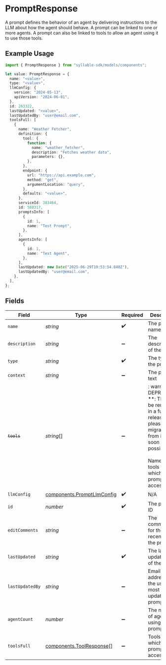 # PromptResponse

A prompt defines the behavior of an agent by delivering instructions to the LLM about how the
agent should behave. A prompt can be linked to one or more agents. A prompt can also be linked to
tools to allow an agent using it to use those tools.

## Example Usage

```typescript
import { PromptResponse } from "syllable-sdk/models/components";

let value: PromptResponse = {
  name: "<value>",
  type: "<value>",
  llmConfig: {
    version: "2024-05-13",
    apiVersion: "2024-06-01",
  },
  id: 263322,
  lastUpdated: "<value>",
  lastUpdatedBy: "user@email.com",
  toolsFull: [
    {
      name: "Weather Fetcher",
      definition: {
        tool: {
          function: {
            name: "weather_fetcher",
            description: "Fetches weather data",
            parameters: {},
          },
        },
        endpoint: {
          url: "https://api.example.com",
          method: "get",
          argumentLocation: "query",
        },
        defaults: "<value>",
      },
      serviceId: 383464,
      id: 588317,
      promptsInfo: [
        {
          id: 1,
          name: "Test Prompt",
        },
      ],
      agentsInfo: [
        {
          id: 1,
          name: "Test Agent",
        },
      ],
      lastUpdated: new Date("2025-06-29T19:53:54.840Z"),
      lastUpdatedBy: "user@email.com",
    },
  ],
};
```

## Fields

| Field                                                                                                                                                                      | Type                                                                                                                                                                       | Required                                                                                                                                                                   | Description                                                                                                                                                                | Example                                                                                                                                                                    |
| -------------------------------------------------------------------------------------------------------------------------------------------------------------------------- | -------------------------------------------------------------------------------------------------------------------------------------------------------------------------- | -------------------------------------------------------------------------------------------------------------------------------------------------------------------------- | -------------------------------------------------------------------------------------------------------------------------------------------------------------------------- | -------------------------------------------------------------------------------------------------------------------------------------------------------------------------- |
| `name`                                                                                                                                                                     | *string*                                                                                                                                                                   | :heavy_check_mark:                                                                                                                                                         | The prompt name                                                                                                                                                            |                                                                                                                                                                            |
| `description`                                                                                                                                                              | *string*                                                                                                                                                                   | :heavy_minus_sign:                                                                                                                                                         | The description of the prompt                                                                                                                                              |                                                                                                                                                                            |
| `type`                                                                                                                                                                     | *string*                                                                                                                                                                   | :heavy_check_mark:                                                                                                                                                         | The type of the prompt                                                                                                                                                     |                                                                                                                                                                            |
| `context`                                                                                                                                                                  | *string*                                                                                                                                                                   | :heavy_minus_sign:                                                                                                                                                         | The prompt text                                                                                                                                                            |                                                                                                                                                                            |
| ~~`tools`~~                                                                                                                                                                | *string*[]                                                                                                                                                                 | :heavy_minus_sign:                                                                                                                                                         | : warning: ** DEPRECATED **: This will be removed in a future release, please migrate away from it as soon as possible.<br/><br/>Names of the tools to which the prompt has access |                                                                                                                                                                            |
| `llmConfig`                                                                                                                                                                | [components.PromptLlmConfig](../../models/components/promptllmconfig.md)                                                                                                   | :heavy_check_mark:                                                                                                                                                         | N/A                                                                                                                                                                        |                                                                                                                                                                            |
| `id`                                                                                                                                                                       | *number*                                                                                                                                                                   | :heavy_check_mark:                                                                                                                                                         | The prompt ID                                                                                                                                                              |                                                                                                                                                                            |
| `editComments`                                                                                                                                                             | *string*                                                                                                                                                                   | :heavy_minus_sign:                                                                                                                                                         | The comments for the most recent edit to the prompt                                                                                                                        |                                                                                                                                                                            |
| `lastUpdated`                                                                                                                                                              | *string*                                                                                                                                                                   | :heavy_check_mark:                                                                                                                                                         | The last updated date of the prompt                                                                                                                                        |                                                                                                                                                                            |
| `lastUpdatedBy`                                                                                                                                                            | *string*                                                                                                                                                                   | :heavy_minus_sign:                                                                                                                                                         | Email address of the user who most recently updated the prompt                                                                                                             | user@email.com                                                                                                                                                             |
| `agentCount`                                                                                                                                                               | *number*                                                                                                                                                                   | :heavy_minus_sign:                                                                                                                                                         | The number of agents using the prompt                                                                                                                                      |                                                                                                                                                                            |
| `toolsFull`                                                                                                                                                                | [components.ToolResponse](../../models/components/toolresponse.md)[]                                                                                                       | :heavy_minus_sign:                                                                                                                                                         | Tools to which the prompt has access                                                                                                                                       |                                                                                                                                                                            |